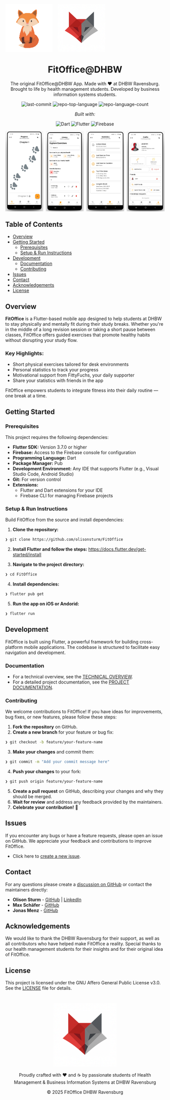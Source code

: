 
<div align="center">


<div style="display: flex; align-items: center; gap: 16px;">
  <img src="assets/gif/FittyFuchsWaving.gif" alt="FittyFuchs Waving" width="150">
  <img src="assets/logo/fit_office.png" alt="FitOffice Logo" width="150">
</div>

# FitOffice@DHBW

The original FitOffice@DHBW App. Made with ❤️ at DHBW Ravensburg.<br>Brought to life by health management students. Developed by business information systems students.

![last-commit](https://img.shields.io/github/last-commit/olisonsturm/FitOffice?style=flat&logo=git&logoColor=white&color=0080ff)
![repo-top-language](https://img.shields.io/github/languages/top/olisonsturm/FitOffice?style=flat&color=0080ff)
![repo-language-count](https://img.shields.io/github/languages/count/olisonsturm/FitOffice?style=flat&color=0080ff)

*Built with:*

![Dart](https://img.shields.io/badge/Dart-0175C2.svg?style=flat&logo=Dart&logoColor=white)
![Flutter](https://img.shields.io/badge/Flutter-02569B.svg?style=flat&logo=Flutter&logoColor=white)
![Firebase](https://img.shields.io/badge/Firebase-FFCA28.svg?style=flat&logo=Firebase&logoColor=orange)

<div style="display: flex; justify-content: center; gap: 8px;">
  <img src="assets/mockup/progress_mock.jpeg" alt="Progress Mock" width="120">
  <img src="assets/mockup/library_mock.jpeg" alt="Library Mock" width="120">
  <img src="assets/mockup/statistics_mock.jpeg" alt="Statistics Mock" width="120">
  <img src="assets/mockup/profile_mock.jpeg" alt="Profile Mock" width="120">
</div>

</div>

## Table of Contents
- [Overview](#overview)
- [Getting Started](#getting-started)
  - [Prerequisites](#prerequisites)
  - [Setup & Run Instructions](#setup--run-instructions)
- [Development](#development)
  - [Documentation](#documentation)
  - [Contributing](#contributing)
- [Issues](#issues)
- [Contact](#contact)
- [Acknowledgements](#acknowledgements)
- [License](#license)


## Overview

**FitOffice** is a Flutter-based mobile app designed to help students at DHBW to 
stay physically and mentally fit during their study breaks. Whether you're in the 
middle of a long revision session or taking a short pause between classes, 
FitOffice offers guided exercises that promote healthy 
habits without disrupting your study flow. 

### Key Highlights:
- Short physical exercises tailored for desk environments
- Personal statistics to track your progress
- Motivational support from FittyFuchs, your daily supporter
- Share your statistics with friends in the app

FitOffice empowers students to integrate fitness into their daily routine — one break at a time.

## Getting Started

### Prerequisites

This project requires the following dependencies:

- **Flutter SDK:** Version 3.7.0 or higher
- **Firebase:** Access to  the Firebase console for configuration
- **Programming Language:** Dart
- **Package Manager:** Pub
- **Development Environment:** Any IDE that supports Flutter (e.g., Visual Studio Code, Android Studio)
- **Git:** For version control
- **Extensions:** 
  - Flutter and Dart extensions for your IDE
  - Firebase CLI for managing Firebase projects

### Setup & Run Instructions

Build FitOffice from the source and install dependencies:

1. **Clone the repository:**
```sh
❯ git clone https://github.com/olisonsturm/FitOffice
```
2. **Install Flutter and follow the steps:**
https://docs.flutter.dev/get-started/install

3. **Navigate to the project directory:**
```sh
❯ cd FitOffice
```

4. **Install dependencies:**
```sh
❯ flutter pub get
```

5. **Run the app on iOS or Andorid:**
```sh
❯ flutter run 
```

## Development

FitOffice is built using Flutter, a powerful framework for building cross-platform mobile applications. The codebase is structured to facilitate easy navigation and development.

### Documentation

- For a technical overview, see the [TECHNICAL OVERVIEW](TECHNICAL_DOCUMENTATION.md).
- For a detailed project documentation, see the [PROJECT DOCUMENTATION](PROJECT_DOCUMENTATION.pdf).

### Contributing

We welcome contributions to FitOffice! If you have ideas for improvements, bug fixes, or new features, please follow these steps:
1. **Fork the repository** on GitHub.
2. **Create a new branch** for your feature or bug fix:
```sh
❯ git checkout -b feature/your-feature-name
```
3. **Make your changes** and commit them:
```sh
❯ git commit -m "Add your commit message here"
```
4. **Push your changes** to your fork:
```sh
❯ git push origin feature/your-feature-name
```
5. **Create a pull request** on GitHub, describing your changes and why they should be merged.
6. **Wait for review** and address any feedback provided by the maintainers.
7. **Celebrate your contribution!** 🎉

## Issues

If you encounter any bugs or have a feature requests, please open an issue on GitHub. We appreciate your feedback and contributions to improve FitOffice.
- Click here to [create a new issue](https://github.com/olisonsturm/FitOffice/issues/new/choose).

## Contact

For any questions please create a [discussion on GitHub](https://github.com/olisonsturm/FitOffice/discussions/new/choose)
or contact the maintainers directly:
- **Olison Sturm** - [GitHub](https://github.com/olisonsturm) | [LinkedIn](https://www.linkedin.com/in/olisonsturm/)
- **Max Schäfer** - [GitHub](https://github.com/MaxSch-03)
- **Jonas Menz** - [GitHub](https://github.com/Menzerich)

## Acknowledgements

We would like to thank the DHBW Ravensburg for their support, as well as all contributors who have helped make FitOffice a reality. Special thanks to our health management students for their insights and for their original idea of FitOffice.

## License

This project is licensed under the GNU Affero General Public License v3.0. See the [LICENSE](LICENSE) file for details.

# 

<div align="center">
  <img src="assets/logo/fit_office.png" alt="FitOffice Logo" width="200">
  <p>Proudly crafted with ❤️ and ☕ by passionate students of Health Management & Business Information Systems at DHBW Ravensburg</p>
  <p>© 2025 FitOffice DHBW Ravensburg</p>
</div>